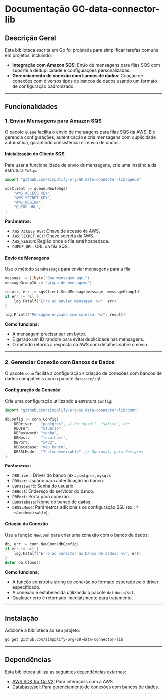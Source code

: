 # Documentação GO-data-connector-lib

## Descrição Geral
Esta biblioteca escrita em Go foi projetada para simplificar tarefas comuns em projetos, incluindo:

- **Integração com Amazon SQS**: Envio de mensagens para filas SQS com suporte a deduplicidade e configurações personalizadas.
- **Gerenciamento de conexão com bancos de dados**: Criação de conexões com diversos tipos de bancos de dados usando um formato de configuração padronizado.


---

## Funcionalidades

### 1. Enviar Mensagens para Amazon SQS

O pacote `queue` facilita o envio de mensagens para filas SQS da AWS. Ele gerencia configurações, autenticação e cria mensagens com duplicidade automática, garantindo consistência no envio de dados.

#### Inicialização do Cliente SQS

Para usar a funcionalidade de envio de mensagens, crie uma instância da estrutura `ToSqs`:

```go
import "github.com/simpplify-org/GO-data-connector-lib/queue"

sqsClient := queue.NewToSqs(
    "AWS_ACCESS_KEY",
    "AWS_SECRET_KEY",
    "AWS_REGION",
    "QUEUE_URL",
)
```

**Parâmetros:**
- `AWS_ACCESS_KEY`: Chave de acesso da AWS.
- `AWS_SECRET_KEY`: Chave secreta da AWS.
- `AWS_REGION`: Região onde a fila está hospedada.
- `QUEUE_URL`: URL da fila SQS.

#### Envio de Mensagens

Use o método `SendMessage` para enviar mensagens para a fila:

```go
message := []byte("Sua mensagem aqui")
messageGroupId := "grupo-de-mensagens"]

result, err := sqsClient.SendMessage(message, messageGroupId)
if err != nil {
    log.Fatalf("Erro ao enviar mensagem: %v", err)
}

log.Printf("Mensagem enviada com sucesso: %v", result)
```

**Como funciona:**
- A mensagem precisar ser em bytes.
- É gerado um ID random para evitar duplicidade nas mensagens.
- O método retorna a resposta da AWS com detalhes sobre o envio.

---

### 2. Gerenciar Conexão com Bancos de Dados

O pacote `conn` facilita a configuração e criação de conexões com bancos de dados compatíveis com o pacote `database/sql`.

#### Configuração da Conexão

Crie uma configuração utilizando a estrutura `Config`:

```go
import "github.com/simpplify-org/GO-data-connector-lib/conn"

dbConfig := conn.Config{
    DBDriver:   "postgres", // Ou "mysql", "sqlite", etc.
    DBUser:     "usuario",
    DBPassword: "senha",
    DBHost:     "localhost",
    DBPort:     "5432",
    DBDatabase: "meu_banco",
    DBSSLMode:  "?sslmode=disable", // Opcional, para Postgres
}
```

**Parâmetros:**
- `DBDriver`: Driver do banco (ex.: `postgres`, `mysql`).
- `DBUser`: Usuário para autenticação no banco.
- `DBPassword`: Senha do usuário.
- `DBHost`: Endereço do servidor do banco.
- `DBPort`: Porta para conexão.
- `DBDatabase`: Nome do banco de dados.
- `DBSSLMode`: Parâmetros adicionais de configuração SSL (ex.: `?sslmode=disable`).

#### Criação da Conexão

Use a função `NewConn` para criar uma conexão com o banco de dados:

```go
db, err := conn.NewConn(dbConfig)
if err != nil {
    log.Fatalf("Erro ao conectar ao banco de dados: %v", err)
}
defer db.Close()
```

**Como funciona:**
- A função constrói a string de conexão no formato esperado pelo driver especificado.
- A conexão é estabelecida utilizando o pacote `database/sql`.
- Qualquer erro é retornado imediatamente para tratamento.

---

## Instalação

Adicione a biblioteca ao seu projeto:
```bash
go get github.com/simpplify-org/GO-data-connector-lib
```
---

## Dependências
Esta biblioteca utiliza as seguintes dependências externas:

- [AWS SDK for Go V2](https://aws.github.io/aws-sdk-go-v2/): Para interações com a AWS.
- [Database/sql](https://pkg.go.dev/database/sql): Para gerenciamento de conexões com bancos de dados.

---




